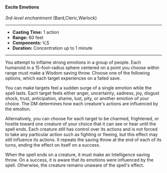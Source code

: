 #### Excite Emotions
*3rd-level enchantment* (Bard,Cleric,Warlock)
___
- **Casting Time:** 1 action
- **Range:** 60 feet
- **Components:** V,S
- **Duration:** Concentration up to 1 minute
---
You attempt to inflame strong emotions in a group of people. Each humanoid in a 15-foot-radius sphere centered on a point you choose within range must make a Wisdom saving throw. Choose one of the following options, which each target experiences on a failed save.

You can make targets feel a sudden surge of a single emotion while the spell lasts. Each target feels either anger, uncertainty, sadness, joy, disgust shock, trust, anticipation, shame, lust, pity, or another emotion of your choice. The DM determines how each creature's actions are influenced by the emotion.

Alternatively, you can choose for each target to be charmed, frightened, or hostile toward one creature of your choice that it can see or hear until the spell ends. Each creature still has control over its actions and is not forced to take any particular action such as fighting or fleeing, but this effect may still influence its actions. It repeats the saving throw at the end of each of its turns, ending the effect on itself on a success.

When the spell ends on a creature, it must make an Intelligence saving throw. On a success, it is aware that its emotions were influenced by the spell. Otherwise, the creature remains unaware of the spell's effect.

